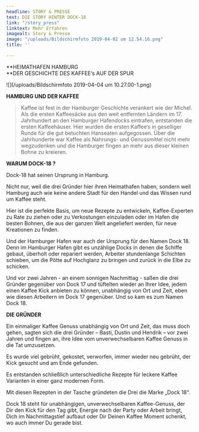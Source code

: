 ```yaml
---
headline: STORY & PRESSE
text: DIE STORY HINTER DOCK-18
link: "/story_press"
linktext: Mehr Erfahren
imagealt: Story & Presse
image: "/uploads/Bildschirmfoto 2019-04-02 um 12.54.16.png"
title: ''

---
```

\**HEIMATHAFEN HAMBURG  
\**DER GESCHICHTE DES KAFFEE‘s AUF DER SPUR

![](/uploads/Bildschirmfoto 2019-04-04 um 10.27.00-1.png)

**HAMBURG UND DER KAFFEE**

> Kaffee ist fest in der Hamburger Geschichte verankert wie der Michel. Als die ersten Kaffeesäcke aus den weit entfernten Ländern im 17. Jahrhundert an den Hamburger Hafendocks eintrafen, entstanden die ersten Kaffeehäuser. Hier wurden die ersten Kaffee‘s in geselliger Runde für die gut betuchten Hanseaten aufgegossen. Über die Jahrhunderte war Kaffee als Nahrungs- und Genussmittel nicht mehr wegzudenken und die Hamburger fingen an mehr aus dieser kleinen Bohne zu kreieren.

**WARUM DOCK-18 ?**

Dock-18 hat seinen Ursprung in Hamburg.

Nicht nur, weil die drei Gründer hier ihren Heimathafen haben, sondern weil Hamburg auch wie keine andere Stadt für den Handel und das Wissen rund um Kaffee steht.

Hier ist die perfekte Basis, um neue Rezepte zu entwickeln, Kaffee-Experten zu Rate zu ziehen oder zu Verkostungen einzuladen oder im Hafen die besten Bohnen, die aus der ganzen Welt angeliefert werden, für neue Kreationen zu finden.

Und der Hamburger Hafen war auch der Ursprung für den Namen Dock 18. Denn im Hamburger Hafen gibt es unzählige Docks in denen die Schiffe gebaut, überholt oder repariert werden, Arbeiter stundenlange Schichten schieben, um die Pötte auf Hochglanz zu bringen und zurück in die Elbe zu schicken.

Und vor zwei Jahren - an einem sonnigen Nachmittag - saßen die drei Gründer gegenüber von Dock 17 und tüftelten wieder an Ihrer Idee, jedem einen Kaffee Kick anbieten zu können, unabhängig von Ort und Zeit, eben wie diesen Arbeitern im Dock 17 gegenüber. Und so kam es zum Namen Dock 18.

**DIE GRÜNDER**

Ein einmaliger Kaffee Genuss unabhängig von Ort und Zeit, das muss doch gehen, sagten sich die drei Gründer – Basti, Dustin und Hendrik – vor zwei Jahren und fingen an, ihre Idee vom unverwechselbaren Kaffee Genuss in die Tat umzusetzen.

Es wurde viel gebrüht, gekostet, verworfen, immer wieder neu gebrüht, der Kick gesucht und am Ende gefunden.

Es entstanden schließlich unterschiedliche Rezepte für leckere Kaffee Varianten in einer ganz modernen Form.

Mit diesen Rezepten in der Tasche gründeten die Drei die Marke „Dock 18“.

Dock 18 steht für unabhängigen, unverwechselbaren Kaffee-Genuss, der Dir den Kick für den Tag gibt, Energie nach der Party oder Arbeit bringt, Dich im Nachmittagstief aufbaut oder Dir Deinen Kaffee Moment schenkt, wo auch immer Du gerade bist.